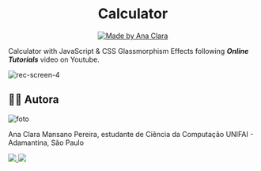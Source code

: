 <h1 align="center">
Calculator
</h1>

<p align="center">
 <a href="https://www.linkedin.com/in/ana-clara-mansano-5051011ab/"><img alt="Made by Ana Clara" src="https://img.shields.io/badge/made%20by-Ana Clara Mansano-%23fc8406"></a>

Calculator with JavaScript & CSS Glassmorphism Effects following ***Online Tutorials*** video on Youtube.

![rec-screen-_4_](https://user-images.githubusercontent.com/57874018/151466865-9b01a5a2-f265-4ac6-a662-423b2ed4b892.gif)


## 👩‍💻 Autora

![foto](https://user-images.githubusercontent.com/57874018/149634003-6d5be3b7-bbbd-47aa-8bf0-06157bd42dca.png)

Ana Clara Mansano Pereira, estudante de Ciência da Computação UNIFAI - Adamantina, São Paulo

<a href="https://www.linkedin.com/in/ana-clara-mansano-5051011ab/"><img src="https://img.shields.io/badge/LinkedIn-0077B5?style=for-the-badge&logo=linkedin&logoColor=white">
</a>
<a href="https://github.com/dev-aclara"><img src="https://img.shields.io/badge/GitHub-100000?style=for-the-badge&logo=github&logoColor=white">
</a>
